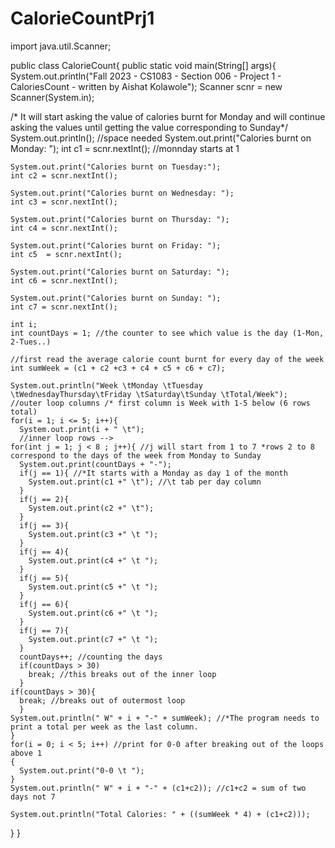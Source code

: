 # CalorieCountPrj1
import java.util.Scanner;

public class CalorieCount{
  public static void main(String[] args){
    System.out.println("Fall 2023 - CS1083 - Section 006 - Project 1 - CaloriesCount - written by Aishat Kolawole");
    Scanner scnr = new Scanner(System.in);

   /* It will start asking the value of calories burnt for Monday and will continue asking the values until getting the value corresponding to
Sunday*/
    System.out.println(); //space needed 
    System.out.print("Calories burnt on Monday: ");
    int c1 = scnr.nextInt(); //monnday starts at 1
    
    System.out.print("Calories burnt on Tuesday:");
    int c2 = scnr.nextInt();

    System.out.print("Calories burnt on Wednesday: ");
    int c3 = scnr.nextInt();

    System.out.print("Calories burnt on Thursday: ");
    int c4 = scnr.nextInt();
   
    System.out.print("Calories burnt on Friday: ");
    int c5  = scnr.nextInt();
    
    System.out.print("Calories burnt on Saturday: ");
    int c6 = scnr.nextInt();

    System.out.print("Calories burnt on Sunday: ");
    int c7 = scnr.nextInt();
    
    int i;
    int countDays = 1; //the counter to see which value is the day (1-Mon, 2-Tues..)
    
    //first read the average calorie count burnt for every day of the week
    int sumWeek = (c1 + c2 +c3 + c4 + c5 + c6 + c7);
    
    System.out.println("Week \tMonday \tTuesday \tWednesdayThursday\tFriday \tSaturday\tSunday \tTotal/Week");
    //outer loop columns /* first column is Week with 1-5 below (6 rows total)
    for(i = 1; i <= 5; i++){
      System.out.print(i + " \t");
      //inner loop rows -->
    for(int j = 1; j < 8 ; j++){ //j will start from 1 to 7 *rows 2 to 8 correspond to the days of the week from Monday to Sunday
      System.out.print(countDays + "-");
      if(j == 1){ //*It starts with a Monday as day 1 of the month
        System.out.print(c1 +" \t"); //\t tab per day column
      }
      if(j == 2){
        System.out.print(c2 +" \t");
      }
      if(j == 3){
        System.out.print(c3 +" \t ");
      }
      if(j == 4){
        System.out.print(c4 +" \t ");
      }
      if(j == 5){
        System.out.print(c5 +" \t ");
      }
      if(j == 6){
        System.out.print(c6 +" \t ");
      }
      if(j == 7){
        System.out.print(c7 +" \t ");
      }
      countDays++; //counting the days
      if(countDays > 30) 
        break; //this breaks out of the inner loop
      }
    if(countDays > 30){
      break; //breaks out of outermost loop 
      }
    System.out.println(" W" + i + "-" + sumWeek); //*The program needs to print a total per week as the last column.
    }
    for(i = 0; i < 5; i++) //print for 0-0 after breaking out of the loops above 1
    {
      System.out.print("0-0 \t ");
    }
    System.out.println(" W" + i + "-" + (c1+c2)); //c1+c2 = sum of two days not 7 
    
    System.out.println("Total Calories: " + ((sumWeek * 4) + (c1+c2))); 
  }
}

  

